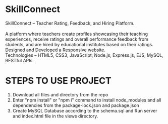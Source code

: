 # SkillConnect

SkillConnect – Teacher Rating, Feedback, and Hiring Platform.
<br>  
A platform where teachers create profiles showcasing their teaching experiences, receive ratings and overall performance feedback from students, and are hired by educational institutes based on their ratings. Designed and Developed a Responsive website.
<br>
Technologies – HTML5, CSS3, JavaScript, Node.js, Express.js, EJS, MySQL, RESTful APIs.

# STEPS TO USE PROJECT

1. Download all files and directory from the repo
2. Enter "npm install" or "npm i" command to install node_modules and all dependencies from the package-lock.json and package.json
3. Create MySQL Database according to the schema.sql and Run server and index.html file in the views directory.
